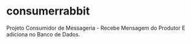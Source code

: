 # consumerrabbit
Projeto Consumidor de Messageria - Recebe Mensagem do Produtor E adiciona no Banco de Dados. 
